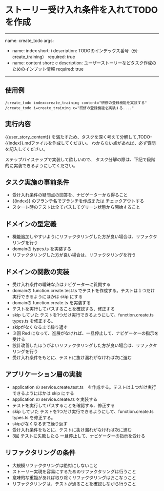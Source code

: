 # ストーリー受け入れ条件を入れてTODOを作成

---
name: create_todo
args:

- name: index
  short: i
  description: TODOのインデックス番号（例: create_training）
  required: true
- name: content
  short: c
  description: ユーザーストーリーなどタスク作成のためのインプット情報
  required: true

---

## 使用例

```
/create_todo index=create_training content="研修の登録機能を実装する"
/create_todo i=create_training c="研修の登録機能を実装する...."
```

## 実行内容

{{user_story_content}} を満たすため、タスクを深く考えて分解して,TODO-{{index}}.mdファイルを作成してください。
わからない点があれば、必ず質問を記入してください。

ステップバイステップで実装して欲しいので、
タスク分解の際は、下記で段階的に実装できるようにしてください。

## タスク実施の事前条件

* 受け入れ条件の疑問点の回答を、ナビゲーターから得ること
* {{index}} のブランチ名でブランチを作成または チェックアウトする
* スタート時のテストは全てパスしてグリーン状態から開始すること

## ドメインの型定義

* 機能追加しやすいようにリファクタリングした方が良い場合は、リファクタリングを行う
* domainの types.ts を実装する
* リファクタリングした方が良い場合は、リファクタリングを行う

## ドメインの関数の実装

* 受け入れ条件の曖昧な点はナビゲーターに質問する
* domainの function.create.test.ts でテストを作成する。テストは１つだけ実行できるようにほかは skip にする
* domainの function.create.ts を実装する
* テストを実行してパスすることを確認する、修正する
* skip していた テストを1つだけ実行できるようにして、function.create.ts types.ts を修正する。
* skipがなくなるまで繰り返す
* ３回 Red になって、進展がなければ、一旦停止して、ナビゲーターの指示を受ける
* 設計改善したほうがよいリファクタリングした方が良い場合は、リファクタリングを行う
* 受け入れ条件をもとに、テストに抜け漏れがなければ次に進む

## アプリケーション層の実装

* application の service.create.test.ts　を作成する。テストは１つだけ実行できるようにほかは skip にする
* application の service.create.ts を実装する
* テストを実行してパスすることを確認する、修正する
* skip していた テストを1つだけ実行できるようにして、function.create.ts types.ts を修正する。
* skipがなくなるまで繰り返す
* 受け入れ条件をもとに、テストに抜け漏れがなければ次に進む
* 3回 テストに失敗したら 一旦停止して、ナビゲーターの指示を受ける

## リファクタリングの条件

* 大規模リファクタリングは絶対にしないこと
* ストーリー実現を容易にするためのリファクタリングは行うこと
* 意味的な重複があれば取り除くリファクタリングはおこなうこと
* リファクタリングは、テストが通ることを確認しながら行うこと

